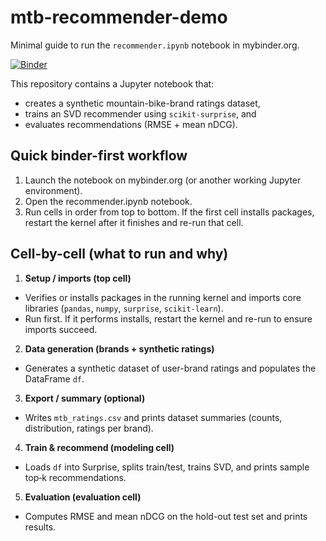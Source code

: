 # mtb-recommender-demo

Minimal guide to run the `recommender.ipynb` notebook in mybinder.org.

[![Binder](https://mybinder.org/badge_logo.svg)](https://mybinder.org/v2/gh/4a4c/mtb-recommender-demo/HEAD?urlpath=%2Fdoc%2Ftree%2Frecommender.ipynb)

This repository contains a Jupyter notebook that:

- creates a synthetic mountain-bike-brand ratings dataset,
- trains an SVD recommender using `scikit-surprise`, and
- evaluates recommendations (RMSE + mean nDCG).

## Quick binder-first workflow

1. Launch the notebook on mybinder.org (or another working Jupyter environment).
2. Open the recommender.ipynb notebook.
3. Run cells in order from top to bottom. If the first cell installs packages, restart the kernel after it finishes and re-run that cell.

## Cell-by-cell (what to run and why)

1. **Setup / imports (top cell)**
  - Verifies or installs packages in the running kernel and imports core libraries (`pandas`, `numpy`, `surprise`, `scikit-learn`).
  - Run first. If it performs installs, restart the kernel and re-run to ensure imports succeed.

2. **Data generation (brands + synthetic ratings)**
  - Generates a synthetic dataset of user-brand ratings and populates the DataFrame `df`.

3. **Export / summary (optional)**
  - Writes `mtb_ratings.csv` and prints dataset summaries (counts, distribution, ratings per brand).

4. **Train & recommend (modeling cell)**
  - Loads `df` into Surprise, splits train/test, trains SVD, and prints sample top‑k recommendations.

5. **Evaluation (evaluation cell)**
  - Computes RMSE and mean nDCG on the hold-out test set and prints results.